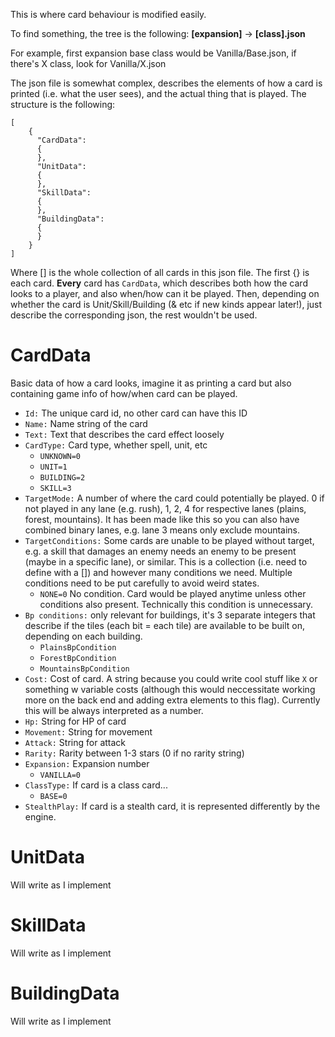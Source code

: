 This is where card behaviour is modified easily.

To find something, the tree is the following:
**\[expansion\]** -> **\[class\].json**

For example, first expansion base class would be Vanilla/Base.json, if there's X class, look for Vanilla/X.json

The json file is somewhat complex, describes the elements of how a card is printed (i.e. what the user sees),
and the actual thing that is played. The structure is the following:

```
[
	{
	  "CardData":
	  {
	  },
	  "UnitData":
	  {
	  },
      "SkillData":
	  {
	  },
      "BuildingData":
	  {
	  }
	}
]
```
Where [] is the whole collection of all cards in this json file.
The first {} is each card.
**Every** card has ```CardData```, which describes both how the card looks to a player, and also when/how can it be played.
Then, depending on whether the card is Unit/Skill/Building (& etc if new kinds appear later!), just describe the corresponding json, the rest wouldn't be used.

# CardData
Basic data of how a card looks, imagine it as printing a card but also containing game info of how/when card can be played.

- ```Id:``` The unique card id, no other card can have this ID
- ```Name:``` Name string of the card
- ```Text:``` Text that describes the card effect loosely
- ```CardType:``` Card type, whether spell, unit, etc
    - ```UNKNOWN=0```
    - ```UNIT=1```
    - ```BUILDING=2```
    - ```SKILL=3```
- ```TargetMode:``` A number of where the card could potentially be played. 0 if not played in any lane (e.g. rush), 1, 2, 4 for respective lanes (plains, forest, mountains).
It has been made like this so you can also have combined binary lanes, e.g. lane 3 means only exclude mountains.  
- ```TargetConditions:``` Some cards are unable to be played without target, e.g. a skill that damages an enemy needs an enemy to be present (maybe in a specific lane), or similar. This is a collection (i.e. need to define with a []) and however many conditions we need.
Multiple conditions need to be put carefully to avoid weird states.
    - ```NONE=0``` No condition. Card would be played anytime unless other conditions also present. Technically this condition is unnecessary.
- ```Bp conditions:``` only relevant for buildings, it's 3 separate integers that describe if the tiles (each bit = each tile) are available to be built on, depending on each building.
    - ```PlainsBpCondition```
    - ```ForestBpCondition```
    - ```MountainsBpCondition```
- ```Cost:``` Cost of card. A string because you could write cool stuff like ```X``` or something w variable costs (although this would neccessitate working more on the back end and adding extra elements to this flag). Currently this will be always interpreted as a number.
- ```Hp:``` String for HP of card
- ```Movement:``` String for movement
- ```Attack:``` String for attack
- ```Rarity:``` Rarity between 1-3 stars (0 if no rarity string)
- ```Expansion:``` Expansion number
    - ```VANILLA=0```
- ```ClassType:``` If card is a class card...
    - ```BASE=0```
- ```StealthPlay:``` If card is a stealth card, it is represented differently by the engine.

# UnitData
Will write as I implement

# SkillData
Will write as I implement

# BuildingData
Will write as I implement
